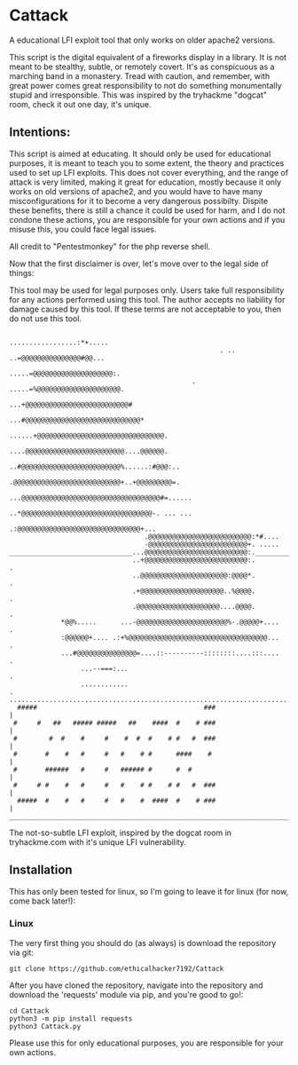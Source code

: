 # Cattack
A educational LFI exploit tool that only works on older apache2 versions.

This script is the digital equivalent of a fireworks display in a library. 
It is not meant to be stealthy, subtle, or remotely covert. It's as conspicuous as 
a marching band in a monastery. Tread with caution, and remember, with great power 
comes great responsibility to not do something monumentally stupid and irresponsible.
This was inspired by the tryhackme "dogcat" room, check it out one day, it's unique.

## Intentions:
This script is aimed at educating. It should only be used for educational purposes, it is meant to teach you to some extent, the theory and practices used to set up LFI exploits. This does not cover everything, and the range of attack is very limited, making it great for education, mostly because it only works on old versions of apache2, and you would have to have many misconfigurations for it to become a very dangerous possibilty. Dispite these benefits, there is still a chance it could be used for harm, and I do not condone these actions, you are responsible for your own actions and if you misuse this, you could face legal issues.

All credit to "Pentestmonkey" for the php reverse shell.

Now that the first disclaimer is over, let's move over to the legal side of things:

This tool may be used for legal purposes only.  Users take full responsibility for any actions performed using this tool.
The author accepts no liability for damage caused by this tool.
If these terms are not acceptable to you, then do not use this tool.




                                                                                                    
                                                              .................:*+.....                 
                                                         . ..  ..=@@@@@@@@@@@@@@@#@@...                 
                                                        .....=@@@@@@@@@@@@@@@@@@@@:.                    
                                                  . .....=%@@@@@@@@@@@@@@@@@@@@@.                       
                                                  ...+@@@@@@@@@@@@@@@@@@@@@@@@@@#                       
                                               ...#@@@@@@@@@@@@@@@@@@@@@@@@@@@@@*                       
                                         ......+@@@@@@@@@@@@@@@@@@@@@@@@@@@@@@@@.                       
                                         ....@@@@@@@@@@@@@@@@@@@@@@@@@....@@@@@@.                       
                                         ..#@@@@@@@@@@@@@@@@@@@@@@@@@%......:#@@@:..                    
                                         .@@@@@@@@@@@@@@@@@@@@@@@@@@@+..+@@@@@@@@@=.                    
                                      ...@@@@@@@@@@@@@@@@@@@@@@@@@@@@@@@@@@@#=......                    
                                      ..*@@@@@@@@@@@@@@@@@@@@@@@@@@@@@@@@@-. ... ...                    
                                      .:@@@@@@@@@@@@@@@@@@@@@@@@@@@@@@@+...                             
                                      .@@@@@@@@@@@@@@@@@@@@@@@@@@:*#....                                
                                      -@@@@@@@@@@@@@@@@@@@@@@@@@+. .....                                
    _______________________________...@@@@@@@@@@@@@@@@@@@@@@@@@@:.______________________.                
                                   ..+@@@@@@@@@@@@@@@@@@@@@@@@@@:.                       .               
                                   ..@@@@@@@@@@@@@@@@@@@@@@:@@@@*.                        .              
                                   .+@@@@@@@@@@@@@@@@@@@@@..%@@@@.                         .             
                                   .@@@@@@@@@@@@@@@@@@@@@....@@@@.                          .            
                 *@@%.....      ...-@@@@@@@@@@@@@@@@@@@@@@@%-.@@@@@+....                     .           
                 :@@@@@@+.... .:+%@@@@@@@@@@@@@@@@@@@@@@@@@@@@@@@@@@@...                      .          
                 ...#@@@@@@@@@@@@@@@=....::----------::::::::....:::....                       .         
                      ...--===:...                                                              .        
                      ............                                                               .       
    ..............................................................................................
      #####                                          ###                                          |
     #     #   ##   ##### #####   ##    ####  #    # ###                                          |
     #        #  #    #     #    #  #  #    # #   #  ###                                          |
     #       #    #   #     #   #    # #      ####    #                                           |
     #       ######   #     #   ###### #      #  #                                                |
     #     # #    #   #     #   #    # #    # #   #  ###                                          |
      #####  #    #   #     #   #    #  ####  #    # ###                                          |
    ______________________________________________________________________________________________|                                           

The not-so-subtle LFI exploit, inspired by the dogcat room in tryhackme.com with it's unique LFI vulnerability.

## Installation

This has only been tested for linux, so I'm going to leave it for linux (for now, come back later!):

### Linux ###
The very first thing you should do (as always) is download the repository via git:

    git clone https://github.com/ethicalhacker7192/Cattack

After you have cloned the repository, navigate into the repository and download the 'requests' module via pip, and you're good to go!:

    cd Cattack
    python3 -m pip install requests
    python3 Cattack.py

Please use this for only educational purposes, you are responsible for your own actions.

